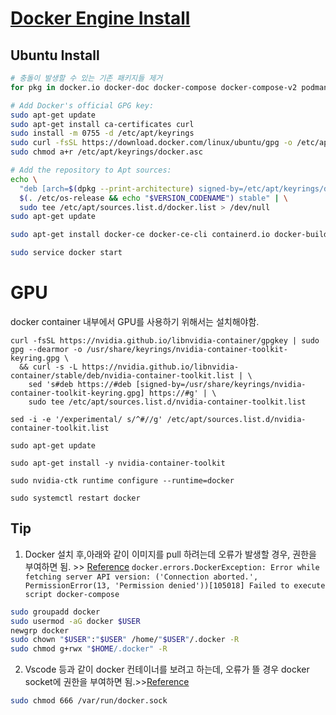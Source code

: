 # [Docker Engine Install](https://docs.docker.com/engine/install/ubuntu/)

## Ubuntu Install
```bash
# 충돌이 발생할 수 있는 기존 패키지들 제거
for pkg in docker.io docker-doc docker-compose docker-compose-v2 podman-docker containerd runc; do sudo apt-get remove $pkg; done

# Add Docker's official GPG key:
sudo apt-get update
sudo apt-get install ca-certificates curl
sudo install -m 0755 -d /etc/apt/keyrings
sudo curl -fsSL https://download.docker.com/linux/ubuntu/gpg -o /etc/apt/keyrings/docker.asc
sudo chmod a+r /etc/apt/keyrings/docker.asc

# Add the repository to Apt sources:
echo \
  "deb [arch=$(dpkg --print-architecture) signed-by=/etc/apt/keyrings/docker.asc] https://download.docker.com/linux/ubuntu \
  $(. /etc/os-release && echo "$VERSION_CODENAME") stable" | \
  sudo tee /etc/apt/sources.list.d/docker.list > /dev/null
sudo apt-get update

sudo apt-get install docker-ce docker-ce-cli containerd.io docker-buildx-plugin docker-compose-plugin

sudo service docker start
```

# GPU
docker container 내부에서 GPU를 사용하기 위해서는 설치해야함.
```shell
curl -fsSL https://nvidia.github.io/libnvidia-container/gpgkey | sudo gpg --dearmor -o /usr/share/keyrings/nvidia-container-toolkit-keyring.gpg \
  && curl -s -L https://nvidia.github.io/libnvidia-container/stable/deb/nvidia-container-toolkit.list | \
    sed 's#deb https://#deb [signed-by=/usr/share/keyrings/nvidia-container-toolkit-keyring.gpg] https://#g' | \
    sudo tee /etc/apt/sources.list.d/nvidia-container-toolkit.list

sed -i -e '/experimental/ s/^#//g' /etc/apt/sources.list.d/nvidia-container-toolkit.list

sudo apt-get update

sudo apt-get install -y nvidia-container-toolkit

sudo nvidia-ctk runtime configure --runtime=docker

sudo systemctl restart docker
```

## Tip
1. Docker 설치 후,아래와 같이 이미지를 pull 하려는데 오류가 발생할 경우, 권한을 부여하면 됨. >> [Reference](https://docs.docker.com/engine/install/linux-postinstall/)
``docker.errors.DockerException: Error while fetching server API version: ('Connection aborted.', PermissionError(13, 'Permission denied'))[105018] Failed to execute script docker-compose``
```bash
sudo groupadd docker
sudo usermod -aG docker $USER
newgrp docker 
sudo chown "$USER":"$USER" /home/"$USER"/.docker -R
sudo chmod g+rwx "$HOME/.docker" -R
```
2. Vscode 등과 같이 docker 컨테이너를 보려고 하는데, 오류가 뜰 경우 docker socket에 권한을 부여하면 됨.>>[Reference](https://github.com/occidere/TIL/issues/116)
```bash
sudo chmod 666 /var/run/docker.sock
```
